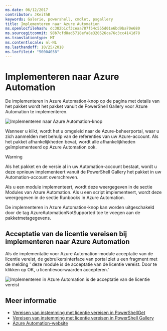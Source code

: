 ```yaml
---
ms.date: 06/12/2017
contributor: JKeithB
keywords: Galerie, powershell, cmdlet, psgallery
title: Implementeren naar Azure Automation
ms.openlocfilehash: dc382b1cf3ceaa787f54c555d01e6bd9ba70e680
ms.sourcegitcommit: 98b7cfd8ad5718efa8e320526ca76c3cc4141d78
ms.translationtype: MT
ms.contentlocale: nl-NL
ms.lasthandoff: 10/25/2018
ms.locfileid: "50004038"
---
```

# <a name="deploy-to-azure-automation"></a>Implementeren naar Azure Automation

De implementeren in Azure Automation-knop op de pagina met details van het pakket wordt het pakket vanuit de PowerShell Gallery voor Azure Automation te implementeren.

![Implementeren naar Azure Automation-knop](../../Images/DeployToAzureAutomationButton.png)

Wanneer u klikt, wordt het u omgeleid naar de Azure-beheerportal, waar u zich aanmelden met behulp van de referenties van uw Azure-account.
Als het pakket afhankelijkheden bevat, wordt alle afhankelijkheden geïmplementeerd op Azure Automation ook.

> [!WARNING]
> Als het pakket en de versie al in uw Automation-account bestaat, wordt u deze opnieuw implementeert vanuit de PowerShell Gallery het pakket in uw Automation-account overschreven.

Als u een module implementeert, wordt deze weergegeven in de sectie Modules van Azure Automation.  Als u een script implementeert, wordt deze weergegeven in de sectie Runbooks in Azure Automation.

De implementeren in Azure Automation-knop kan worden uitgeschakeld door de tag AzureAutomationNotSupported toe te voegen aan de pakketmetagegevens.

## <a name="require-license-acceptance-on-deploy-to-azure-automation"></a>Acceptatie van de licentie vereisen bij implementeren naar Azure Automation

Als de implementatie voor Azure Automation-module acceptatie van de licentie vereist, de gebruikersinterface van portal ziet u een fragment met de melding ' deze module is de acceptatie van de licentie vereist. Door te klikken op OK, u licentievoorwaarden accepteren.'

![Implementeren in Azure Automation is de acceptatie van de licentie vereist](../../Images/DeployToAzureAutomationRequireLicenseAcceptanceDisclaimer.png)

## <a name="more-details"></a>Meer informatie

- [Vereisen van instemming met licentie vereisen in PowerShellGet](../../concepts/module-license-acceptance.md)
- [Vereisen van instemming met licentie vereisen in PowerShell Gallery](packages-that-require-license-acceptance.md)
- [Azure Automation-website](http://azure.microsoft.com/services/automation/)
